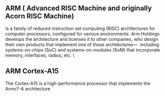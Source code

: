 ## ARM  ( Advanced RISC Machine and originally Acorn RISC Machine) 
is a family of reduced instruction set computing (RISC) architectures for computer processors, configured for various environments. Arm Holdings develops the architecture and licenses it to other companies, who design their own products that implement one of
those architectures​ — ​ including systems-on-chips (SoC) and systems-on-modules (SoM) that incorporate memory, interfaces, radios, etc. \
## ARM Cortex-A15 
The Cortex-A15 is a high-performance processor that implements the Armv7-A architecture
